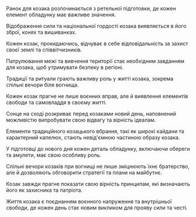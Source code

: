 Ранок для козака розпочинається з ретельної підготовки, де кожен елемент обладунку має важливе значення.

Відображення сили та національної гордості козака виявляється в його зброї, конях та вишиванках.

Кожен козак, прокидаючись, відчуває в себе відповідальність за захист своєї землі та співвітчизників.

Патрулювання межі та вивчення території стає необхідним завданням для козака, щоб утримувати безпеку в регіоні.

Традиції та ритуали грають важливу роль у житті козака, зокрема спільні вечори біля вогнища.

Кожен козак прагне не лише воєнних вправ, але й виявлення елементів свободи та самовладдя в своєму житті.

Сонце на сході розкриває перед козаками новий день, наповнений можливістю випробувати свою відвагу та вірність ідеалам.

Елементи традиційного козацького вбрання, такі як широкі кайдани та характерний капелюх, стають невід'ємною частиною образу козака.

У підготовці до нового дня кожен деталь обладунку, включаючи обереги та амулети, має свою особливу роль.

Спільні вечори козаків при вогнищі не лише зміцнюють їхнє братерство, але й дозволяють обговорити стратегії та плани на майбутнє.

Козак завжди прагне показати свою вірність принципам, які визначають його як захисника та патріота.

Життя козака є поєднанням воєнного напруження та внутрішньої свободи, де кожен день стає новим викликом для прояву сили та честі.
